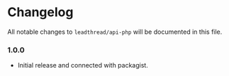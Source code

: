 # Changelog

All notable changes to `leadthread/api-php` will be documented in this file.

### 1.0.0
- Initial release and connected with packagist.

